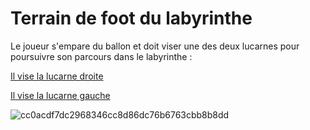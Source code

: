 # Terrain de foot du labyrinthe


Le joueur s'empare du ballon et doit viser une des deux lucarnes pour poursuivre son parcours dans le labyrinthe :


[Il vise la lucarne droite](terrasse.md)


[Il vise la lucarne gauche](chambre.md)

![cc0acdf7dc2968346cc8d86dc76b6763cbb8b8dd](https://github.com/noahbhme/labyrinthe-sio24/assets/139211283/5ad2cd73-4cbe-426f-bbf2-eaa54da0bdb9)
